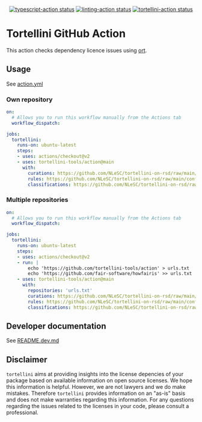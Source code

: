 <p align="center">
  <a href="https://github.com/tortellini-tools/action/actions"><img alt="typescript-action status" src="https://github.com/tortellini-tools/action/workflows/build-test/badge.svg"></a>
  <a href="https://github.com/tortellini-tools/action/actions"><img alt="linting-action status" src="https://github.com/tortellini-tools/action/workflows/linting/badge.svg"></a>  
  <a href="https://github.com/tortellini-tools/action/actions"><img alt="tortellini-action status" src="https://github.com/tortellini-tools/action/workflows/tortellini/badge.svg"></a>
</p>

# Tortellini GitHub Action

This action checks dependency licence issues using [ort](https://github.com/oss-review-toolkit/ort).

<!-- ## Inputs

### `who-to-greet`

**Required** The name of the person to greet. Default `"World"`.

## Outputs -->

## Usage

See [action.yml](action.yml)

### Own repository
```yaml
on:
  # Allows you to run this workflow manually from the Actions tab
  workflow_dispatch:

jobs:
  tortellini:
    runs-on: ubuntu-latest
    steps:
    - uses: actions/checkout@v2
    - uses: tortellini-tools/action@main
      with:
        curations: https://github.com/NLeSC/tortellini-on-rsd/raw/main/config/curations.yml
        rules: https://github.com/NLeSC/tortellini-on-rsd/raw/main/config/rules.kts
        classifications: https://github.com/NLeSC/tortellini-on-rsd/raw/main/config/license-classifications.yml
```

### Multiple repositories
```yaml
on:
  # Allows you to run this workflow manually from the Actions tab
  workflow_dispatch:

jobs:
  tortellini:
    runs-on: ubuntu-latest
    steps:
    - uses: actions/checkout@v2
    - run: |
        echo 'https://github.com/tortellini-tools/action' > urls.txt
        echo 'https://github.com/fair-software/howfairis' >> urls.txt
    - uses: tortellini-tools/action@main
      with:
        repositories: 'urls.txt'
        curations: https://github.com/NLeSC/tortellini-on-rsd/raw/main/config/curations.yml
        rules: https://github.com/NLeSC/tortellini-on-rsd/raw/main/config/rules.kts
        classifications: https://github.com/NLeSC/tortellini-on-rsd/raw/main/config/license-classifications.yml
```

## Developer documentation

See [README.dev.md](README.dev.md)

## Disclaimer

`tortellini` aims at providing insights into the license depencies of your package based on available information on open source licenses. We hope this information is helpful. However, we are not lawyers and we do make mistakes. Therefore `tortellini` provides information on an "as-is" basis and does not make warranties regarding this information. For any questions regarding the issues related to the licenses in your code, please consult a professional.
